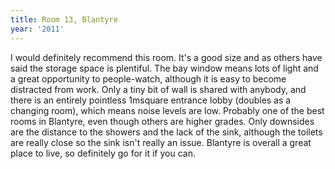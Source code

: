 ```yaml
---
title: Room 13, Blantyre
year: '2011'
---
```


I would definitely recommend this room. It's a good size and as others have said the storage space is plentiful. The bay window means lots of light and a great opportunity to people-watch, although it is easy to become distracted from work. Only a tiny bit of wall is shared with anybody, and there is an entirely pointless 1msquare entrance lobby (doubles as a changing room), which means noise levels are low. Probably one of the best rooms in Blantyre, even though others are higher grades. Only downsides are the distance to the showers and the lack of the sink, although the toilets are really close so the sink isn't really an issue. Blantyre is overall a great place to live, so definitely go for it if you can.
